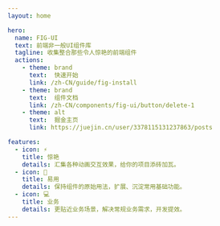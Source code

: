```yaml
---
layout: home

hero:
  name: FIG-UI
  text: 前端非一般UI组件库
  tagline: 收集整合那些令人惊艳的前端组件
  actions:
    - theme: brand
      text:  快速开始
      link: /zh-CN/guide/fig-install
    - theme: brand
      text:  组件文档
      link: /zh-CN/components/fig-ui/button/delete-1
    - theme: alt
      text:  掘金主页
      link: https://juejin.cn/user/3378115131237863/posts

features:
  - icon: ⚡️
    title: 惊艳
    details: 汇集各种动画交互效果，给你的项目添砖加瓦。
  - icon: 🤟
    title: 易用
    details: 保持组件的原始用法，扩展、沉淀常用基础功能。
  - icon: 💻
    title: 业务
    details: 更贴近业务场景，解决常规业务需求，开发提效。
---
```

